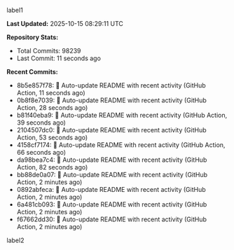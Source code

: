 
label1 
<!-- ACTIVITY_START -->
**Last Updated:** 2025-10-15 08:29:11 UTC

**Repository Stats:**
- Total Commits: 98239
- Last Commit: 11 seconds ago

**Recent Commits:**
- 8b5e857f78: 🤖 Auto-update README with recent activity (GitHub Action, 11 seconds ago)
- 0b8f8e7039: 🤖 Auto-update README with recent activity (GitHub Action, 28 seconds ago)
- b81f40eba9: 🤖 Auto-update README with recent activity (GitHub Action, 39 seconds ago)
- 2104507dc0: 🤖 Auto-update README with recent activity (GitHub Action, 53 seconds ago)
- 4158cf7174: 🤖 Auto-update README with recent activity (GitHub Action, 66 seconds ago)
- da98bea7c4: 🤖 Auto-update README with recent activity (GitHub Action, 82 seconds ago)
- bb88de0a07: 🤖 Auto-update README with recent activity (GitHub Action, 2 minutes ago)
- 0892abfeca: 🤖 Auto-update README with recent activity (GitHub Action, 2 minutes ago)
- 6a481cb093: 🤖 Auto-update README with recent activity (GitHub Action, 2 minutes ago)
- f67662dd30: 🤖 Auto-update README with recent activity (GitHub Action, 2 minutes ago)
<!-- ACTIVITY_END -->

label2
